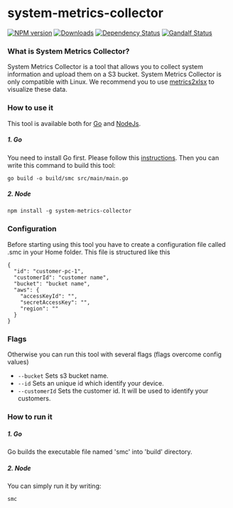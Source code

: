 # system-metrics-collector
[![NPM version][npm-image]][npm-url] [![Downloads][downloads-image]][npm-url] [![Dependency Status][dependencies-image]][dependencies-url] [![Gandalf Status][gandalf-image]][gandalf-url]

[npm-url]: https://www.npmjs.com/package/cloudwatch-client
[npm-image]: http://img.shields.io/npm/v/cloudwatch-client.svg?style=flat
[downloads-image]: https://img.shields.io/npm/dm/cloudwatch-client.svg?style=flat-square
[dependencies-url]: href="https://david-dm.org/giowe/cloudwatch-client
[dependencies-image]: https://david-dm.org/giowe/cloudwatch-client.svg
[gandalf-url]: https://www.youtube.com/watch?v=Sagg08DrO5U
[gandalf-image]: http://img.shields.io/badge/gandalf-approved-61C6FF.svg

### What is System Metrics Collector?
System Metrics Collector is a tool that allows you to collect system information and upload them on a S3 bucket.
System Metrics Collector is only compatible with Linux.
We recommend you to use [metrics2xlsx](https://www.npmjs.com/package/metrics2xlsx) to visualize these data.

### How to use it
This tool is available both for [Go](https://github.com/giowe/cloudwatch-client/tree/go) and [NodeJs](https://github.com/giowe/cloudwatch-client).

##### 1. Go
You need to install Go first.
Please follow this [instructions](https://golang.org/doc/install).
Then you can write this command to build this tool:
```shell
go build -o build/smc src/main/main.go
```
##### 2. Node
```shell
npm install -g system-metrics-collector
```
### Configuration
Before starting using this tool you have to create a configuration file called .smc in your Home folder.
This file is structured like this
```
{
  "id": "customer-pc-1",
  "customerId": "customer name",
  "bucket": "bucket name",
  "aws": {
    "accessKeyId": "",
    "secretAccessKey": "",
    "region": ""
  }
}
```
### Flags
Otherwise you can run this tool with several flags (flags overcome config values)
   - ```--bucket``` Sets s3 bucket name.
   - ```--id``` Sets an unique id which identify your device.
   - ```--customerId``` Sets the customer id. It will be used to identify your customers.

### How to run it
##### 1. Go
Go builds the executable file named 'smc' into 'build' directory.
##### 2. Node
You can simply run it by writing:
```shell
smc
```
